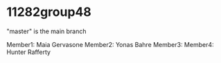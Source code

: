 # 11282group48
"master" is the main branch

Member1: Maia Gervasone
Member2: Yonas Bahre 
Member3: 
Member4: Hunter Rafferty
